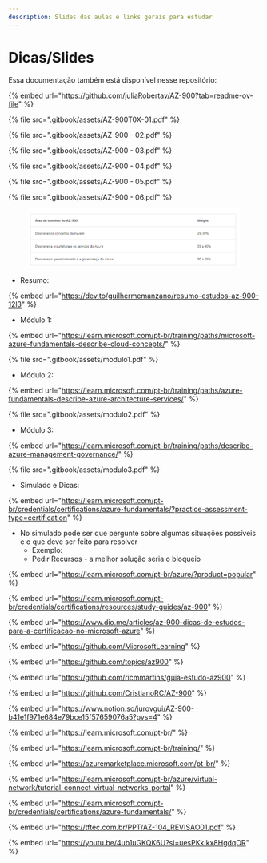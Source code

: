 ```yaml
---
description: Slides das aulas e links gerais para estudar
---
```


# Dicas/Slides

Essa documentação também está disponível nesse repositório:

{% embed url="https://github.com/juliaRobertav/AZ-900?tab=readme-ov-file" %}

{% file src=".gitbook/assets/AZ-900T0X-01.pdf" %}

{% file src=".gitbook/assets/AZ-900 - 02.pdf" %}

{% file src=".gitbook/assets/AZ-900 - 03.pdf" %}

{% file src=".gitbook/assets/AZ-900 - 04.pdf" %}

{% file src=".gitbook/assets/AZ-900 - 05.pdf" %}

{% file src=".gitbook/assets/AZ-900 - 06.pdf" %}

<figure><img src=".gitbook/assets/image (24).png" alt="" width="563"><figcaption></figcaption></figure>

* Resumo:

{% embed url="https://dev.to/guilhermemanzano/resumo-estudos-az-900-12l3" %}

* Módulo 1:&#x20;

{% embed url="https://learn.microsoft.com/pt-br/training/paths/microsoft-azure-fundamentals-describe-cloud-concepts/" %}

{% file src=".gitbook/assets/modulo1.pdf" %}

* Módulo 2:

{% embed url="https://learn.microsoft.com/pt-br/training/paths/azure-fundamentals-describe-azure-architecture-services/" %}

{% file src=".gitbook/assets/modulo2.pdf" %}

* Módulo 3:

{% embed url="https://learn.microsoft.com/pt-br/training/paths/describe-azure-management-governance/" %}

{% file src=".gitbook/assets/modulo3.pdf" %}

* Simulado e Dicas:

{% embed url="https://learn.microsoft.com/pt-br/credentials/certifications/azure-fundamentals/?practice-assessment-type=certification" %}

* &#x20;No simulado pode ser que pergunte sobre algumas situações possíveis e o que deve ser feito para resolver
  * Exemplo:
  * Pedir Recursos - a melhor solução seria o bloqueio

{% embed url="https://learn.microsoft.com/pt-br/azure/?product=popular" %}

{% embed url="https://learn.microsoft.com/pt-br/credentials/certifications/resources/study-guides/az-900" %}

{% embed url="https://www.dio.me/articles/az-900-dicas-de-estudos-para-a-certificacao-no-microsoft-azure" %}

{% embed url="https://github.com/MicrosoftLearning" %}

{% embed url="https://github.com/topics/az900" %}

{% embed url="https://github.com/ricmmartins/guia-estudo-az900" %}

{% embed url="https://github.com/CristianoRC/AZ-900" %}

{% embed url="https://www.notion.so/jurovgui/AZ-900-b41e1f971e684e79bce15f57659076a5?pvs=4" %}

{% embed url="https://learn.microsoft.com/pt-br/" %}

{% embed url="https://learn.microsoft.com/pt-br/training/" %}

{% embed url="https://azuremarketplace.microsoft.com/pt-br/" %}

{% embed url="https://learn.microsoft.com/pt-br/azure/virtual-network/tutorial-connect-virtual-networks-portal" %}

{% embed url="https://learn.microsoft.com/pt-br/credentials/certifications/azure-fundamentals/" %}

{% embed url="https://tftec.com.br/PPT/AZ-104_REVISAO01.pdf" %}

{% embed url="https://youtu.be/4ub1uGKQK6U?si=uesPKkIkx8HgdqOR" %}

&#x20;
